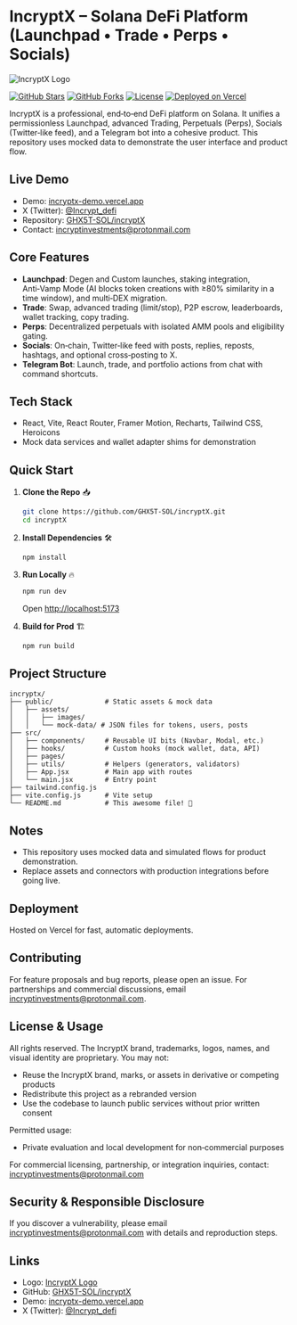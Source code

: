 # IncryptX – Solana DeFi Platform (Launchpad • Trade • Perps • Socials)

![IncryptX Logo](https://i.ibb.co/4ntZscFS/Incrypt-Logo.png)

[![GitHub Stars](https://img.shields.io/github/stars/GHX5T-SOL/incryptX?style=social)](https://github.com/GHX5T-SOL/incryptX)
[![GitHub Forks](https://img.shields.io/github/forks/GHX5T-SOL/incryptX?style=social)](https://github.com/GHX5T-SOL/incryptX/fork)
[![License](https://img.shields.io/badge/license-Proprietary-red.svg)](#license--usage)
[![Deployed on Vercel](https://img.shields.io/badge/deployed%20on-Vercel-black.svg)](https://incryptx-demo.vercel.app)

IncryptX is a professional, end‑to‑end DeFi platform on Solana. It unifies a permissionless Launchpad, advanced Trading, Perpetuals (Perps), Socials (Twitter‑like feed), and a Telegram bot into a cohesive product. This repository uses mocked data to demonstrate the user interface and product flow.

## Live Demo

- Demo: [incryptx-demo.vercel.app](https://incryptx-demo.vercel.app)
- X (Twitter): [@Incrypt_defi](https://x.com/Incrypt_defi)
- Repository: [GHX5T-SOL/incryptX](https://github.com/GHX5T-SOL/incryptX)
- Contact: <incryptinvestments@protonmail.com>

## Core Features

- **Launchpad**: Degen and Custom launches, staking integration, Anti‑Vamp Mode (AI blocks token creations with ≥80% similarity in a time window), and multi‑DEX migration.
- **Trade**: Swap, advanced trading (limit/stop), P2P escrow, leaderboards, wallet tracking, copy trading.
- **Perps**: Decentralized perpetuals with isolated AMM pools and eligibility gating.
- **Socials**: On‑chain, Twitter‑like feed with posts, replies, reposts, hashtags, and optional cross‑posting to X.
- **Telegram Bot**: Launch, trade, and portfolio actions from chat with command shortcuts.

## Tech Stack

- React, Vite, React Router, Framer Motion, Recharts, Tailwind CSS, Heroicons
- Mock data services and wallet adapter shims for demonstration

## Quick Start

1. **Clone the Repo** 📥

   ```bash
   git clone https://github.com/GHX5T-SOL/incryptX.git
   cd incryptX
   ```

2. **Install Dependencies** 🛠️

   ```bash
   npm install
   ```

3. **Run Locally** 🔥

   ```bash
   npm run dev
   ```
   Open <http://localhost:5173>

4. **Build for Prod** 🏗️

   ```bash
   npm run build
   ```

## Project Structure

```text
incryptx/
├── public/             # Static assets & mock data
│   ├── assets/
│   │   ├── images/
│   │   └── mock-data/ # JSON files for tokens, users, posts
├── src/
│   ├── components/     # Reusable UI bits (Navbar, Modal, etc.)
│   ├── hooks/          # Custom hooks (mock wallet, data, API)
│   ├── pages/
│   ├── utils/          # Helpers (generators, validators)
│   ├── App.jsx         # Main app with routes
│   └── main.jsx        # Entry point
├── tailwind.config.js
├── vite.config.js      # Vite setup
└── README.md           # This awesome file! 📖
```

## Notes

- This repository uses mocked data and simulated flows for product demonstration.
- Replace assets and connectors with production integrations before going live.

## Deployment

Hosted on Vercel for fast, automatic deployments.

## Contributing

For feature proposals and bug reports, please open an issue. For partnerships and commercial discussions, email <incryptinvestments@protonmail.com>.

## License & Usage

All rights reserved. The IncryptX brand, trademarks, logos, names, and visual identity are proprietary. You may not:
- Reuse the IncryptX brand, marks, or assets in derivative or competing products
- Redistribute this project as a rebranded version
- Use the codebase to launch public services without prior written consent

Permitted usage:

- Private evaluation and local development for non‑commercial purposes

For commercial licensing, partnership, or integration inquiries, contact: <incryptinvestments@protonmail.com>

## Security & Responsible Disclosure

If you discover a vulnerability, please email <incryptinvestments@protonmail.com> with details and reproduction steps.

## Links
- Logo: [IncryptX Logo](https://i.ibb.co/4ntZscFS/Incrypt-Logo.png)
- GitHub: [GHX5T-SOL/incryptX](https://github.com/GHX5T-SOL/incryptX)
- Demo: [incryptx-demo.vercel.app](https://incryptx-demo.vercel.app)
- X (Twitter): [@Incrypt_defi](https://x.com/Incrypt_defi)
